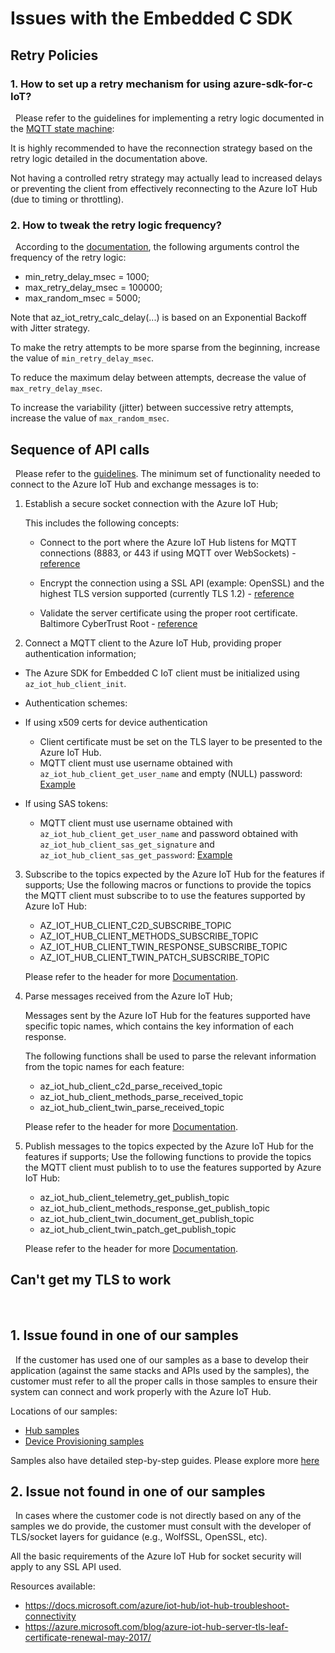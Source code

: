 <properties
	pageTitle="EmbeddedCSDKIssues"
	description="Embedded-C-SDK-Issues"
	ms.author="wduraes"
	selfHelpType="problemScopingQuestions"
	supportTopicIds="32596697"
	productPesIds="16122"
	cloudEnvironments="Public"
	schemaVersion="1"
	articleId="61c54bbd-c2c6-5271-96e7-009a87ff44bf"
	ownershipId="AzureIot_IotHub"
/>

# Issues with the Embedded C SDK

## Retry Policies

### 1. How to set up a retry mechanism for using azure-sdk-for-c IoT?
 
Please refer to the guidelines for implementing a retry logic documented in the
<a href='https://github.com/Azure/azure-sdk-for-c/blob/master/sdk/docs/iot/mqtt_state_machine.md#retrying-operations'>MQTT state machine</a>:

It is highly recommended to have the reconnection strategy based on the retry logic detailed in the documentation above.

Not having a controlled retry strategy may actually lead to increased delays or preventing the client from effectively reconnecting to the Azure IoT Hub (due to timing or throttling).
	 
### 2.  How to tweak the retry logic frequency?
 
According to the <a href='https://github.com/Azure/azure-sdk-for-c/blob/master/sdk/docs/iot/mqtt_state_machine.md#retrying-operations'>documentation</a>, the following arguments control the frequency of the retry logic:
	 
* min_retry_delay_msec = 1000;
* max_retry_delay_msec = 100000;
* max_random_msec = 5000;

Note that az_iot_retry_calc_delay(...) is based on an Exponential Backoff with Jitter strategy.
 

To make the retry attempts to be more sparse from the beginning, increase the value of `min_retry_delay_msec`.

To reduce the maximum delay between attempts, decrease the value of `max_retry_delay_msec`.

To increase the variability (jitter) between successive retry attempts, increase the value of `max_random_msec`.
 
 
## Sequence of API calls
 
Please refer to the <a href='https://github.com/Azure/azure-sdk-for-c/blob/master/sdk/docs/iot/mqtt_state_machine.md'>guidelines</a>. The minimum set of functionality needed to connect to the Azure IoT Hub and exchange messages is to:
 
1. Establish a secure socket connection with the Azure IoT Hub;

	This includes the following concepts:
	* Connect to the port where the Azure IoT Hub listens for MQTT connections (8883, or 443 if using MQTT over WebSockets) - <a href='https://docs.microsoft.com/azure/iot-hub/iot-hub-devguide-protocols'>reference</a>
	
	* Encrypt the connection using a SSL API (example: OpenSSL) and the highest TLS version supported (currently TLS 1.2) - <a href='https://docs.microsoft.com/azure/iot-hub/iot-hub-tls-support'>reference</a>
	
	*	Validate the server certificate using the proper root certificate.
	Baltimore CyberTrust Root - <a href='https://www.digicert.com/digicert-root-certificates.htm'>reference</a>
 
2. Connect a MQTT client to the Azure IoT Hub, providing proper authentication information;
* The Azure SDK for Embedded C IoT client must be initialized using `az_iot_hub_client_init`.
 
*	Authentication schemes:

*	If using x509 certs for device authentication
	* Client certificate must be set on the TLS layer to be presented to the Azure IoT Hub.
	* MQTT client must use username obtained with `az_iot_hub_client_get_user_name` and empty (NULL) password: <a href='https://github.com/Azure/azure-sdk-for-c/blob/master/sdk/samples/iot/hub/src/paho_iot_hub_telemetry_example.c'>Example</a>
 
* If using SAS tokens:
	* MQTT client must use username obtained with `az_iot_hub_client_get_user_name` and password obtained with `az_iot_hub_client_sas_get_signature` and `az_iot_hub_client_sas_get_password`: <a href='https://github.com/Azure/azure-sdk-for-c/blob/master/sdk/samples/iot/hub/src/paho_iot_hub_sas_telemetry_example.c'>Example</a>
 
3. Subscribe to the topics expected by the Azure IoT Hub for the features if supports;
Use the following macros or functions to provide the topics the MQTT client must subscribe to to use the features supported by Azure IoT Hub:
 
	* AZ_IOT_HUB_CLIENT_C2D_SUBSCRIBE_TOPIC
	* AZ_IOT_HUB_CLIENT_METHODS_SUBSCRIBE_TOPIC
	* AZ_IOT_HUB_CLIENT_TWIN_RESPONSE_SUBSCRIBE_TOPIC
	* AZ_IOT_HUB_CLIENT_TWIN_PATCH_SUBSCRIBE_TOPIC
	
	Please refer to the header for more <a href='https://github.com/Azure/azure-sdk-for-c/blob/master/sdk/inc/azure/iot/az_iot_hub_client.h'>Documentation</a>. 

4. Parse messages received from the Azure IoT Hub;

	Messages sent by the Azure IoT Hub for the features supported have specific topic names, which contains the key information of each response.

	The following functions shall be used to parse the relevant information from the topic names for each feature:

	* az_iot_hub_client_c2d_parse_received_topic
	* az_iot_hub_client_methods_parse_received_topic
	* az_iot_hub_client_twin_parse_received_topic
	
	Please refer to the header for more <a href='https://github.com/Azure/azure-sdk-for-c/blob/master/sdk/inc/azure/iot/az_iot_hub_client.h'>Documentation</a>.
 
5. Publish messages to the topics expected by the Azure IoT Hub for the features if supports;
Use the following functions to provide the topics the MQTT client must publish to to use the features supported by Azure IoT Hub:
 
	* az_iot_hub_client_telemetry_get_publish_topic
	* az_iot_hub_client_methods_response_get_publish_topic
	* az_iot_hub_client_twin_document_get_publish_topic
	* az_iot_hub_client_twin_patch_get_publish_topic

	Please refer to the header for more <a href='https://github.com/Azure/azure-sdk-for-c/blob/master/sdk/inc/azure/iot/az_iot_hub_client.h'>Documentation</a>.
 
## Can't get my TLS to work
 
## 1. Issue found in one of our samples
 
If the customer has used one of our samples as a base to develop their application (against the same stacks and APIs used by the samples), the customer must refer to all the proper calls in those samples to ensure their system can connect and work properly with the Azure IoT Hub.

Locations of our samples:
* <a href='https://github.com/Azure/azure-sdk-for-c/tree/master/sdk/samples/iot/hub'>Hub samples</a>
* <a href='https://github.com/Azure/azure-sdk-for-c/tree/master/sdk/samples/iot/provisioning'>Device Provisioning samples</a>

Samples also have detailed step-by-step guides. Please explore more <a href='https://github.com/Azure/azure-sdk-for-c/tree/master/sdk/samples/iot/hub#azure-iot-hub-samples'>here</a>
	 
## 2. Issue not found in one of our samples
 
In cases where the customer code is not directly based on any of the samples we do provide, the customer must consult with the developer of TLS/socket layers for guidance (e.g., WolfSSL, OpenSSL, etc).

All the basic requirements of the Azure IoT Hub for socket security will apply to any SSL API used.

Resources available:
* <a href='https://docs.microsoft.com/azure/iot-hub/iot-hub-troubleshoot-connectivity'>https://docs.microsoft.com/azure/iot-hub/iot-hub-troubleshoot-connectivity</a>
* <a href='https://azure.microsoft.com/blog/azure-iot-hub-server-tls-leaf-certificate-renewal-may-2017/'>https://azure.microsoft.com/blog/azure-iot-hub-server-tls-leaf-certificate-renewal-may-2017/</a>


